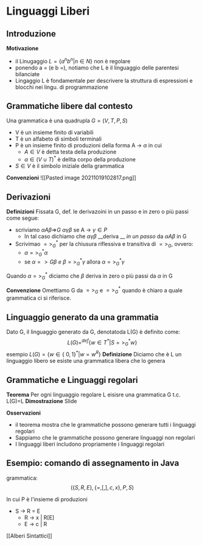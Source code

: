 # Linguaggi Liberi
## Introduzione
**Motivazione**
- il Linugaggio $L=\{a^nb^n| n \in N\}$ non è regolare
- ponendo a = (e b =), notiamo che L è il linguaggio delle parentesi bilanciate
- Lingaggio L è fondamentale per descrivere la struttura di espressioni e blocchi nei lingu. di programmazione

## Grammatiche libere dal contesto
Una grammatica è una quadrupla $G = (V,T,P,S)$
- V è un insieme finito di variabili
- T è un alfabeto di simboli terminali
- P è un insieme finito di produzioni della forma A -> $\alpha$ in cui
	- $A \in V$ è detta testa della produzione
	- $\alpha \in (V \cup T)^*$ è dellta corpo della produzione
- $S \in V$ è il simbolo iniziale della grammatica

**Convenzioni**
![[Pasted image 20211019102817.png]]

## Derivazioni
**Definizioni**
Fissata G, def. le derivazoini in un passo e in zero o più passi come segue:
- scriviamo $\alpha A \beta$=>$G\ \alpha\gamma\beta$ se A -> $\gamma \in P$
	- In tal caso dichiamo che $\alpha\gamma\beta$ __deriva __ _in un passo_ da $\alpha A \beta$ in G
- Scrivimao $=>^*_G$ per la chiusura riflessiva e transitiva di $=>_G$, ovvero: 
	- $\alpha =>^*_G\alpha$
	- se $\alpha => G \beta\ e \ \beta =>^*_G\gamma$ allora  $\alpha =>^*_G \gamma$

Quando $\alpha=>^*_G$ diciamo che $\beta$ deriva in zero o più passi da $\alpha$ in G 

**Convenzione**
Omettiamo G da $=>_G$ e $=>^*_G$ quando è chiaro a quale grammatica ci si riferisce.

## Linguaggio generato da una grammatia
Dato G, il linguaggio generato da G, denotatoda L(G) è definito come:
$$L(G)=^{def}\{w \in T^*| S =>^*_Gw\}$$
esempio $L(G)=\{w \in \{\ 0,1\}^*| w =w^R\}$
**Definizione**
Diciamo che è L un linguaggio libero se esiste una grammatica libera che lo genera

## Grammatiche  e Linguaggi regolari
**Teorema**
Per ogni linguaggio regolare L eisisre una grammatica G t.c. L(G)=L
**Dimostrazione**
Slide

**Osservazioni**
- il teorema mostra che le grammatiche possono generare tutti i linguaggi regolari
- Sappiamo che le grammatiche possono generare linguaggi non regolari
- I linguaggi liberi includono propriamente i linguaggi regolari


## Esempio: comando di assegnamento in Java
grammatica: $$(\{S,R,E\},\{=,[,],c,x\},P,S)$$

In cui P è l'insieme di produzioni
- S -> R = E
	- R -> x | R[E]
	- E -> c | R

[[Alberi Sintattici]]